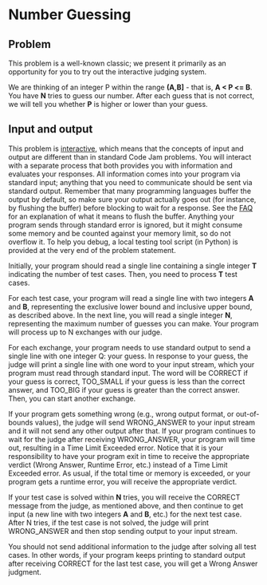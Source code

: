 # Number Guessing

## Problem

This problem is a well-known classic; we present it primarily as an
opportunity for you to try out the interactive judging system.

We are thinking of an integer P within the range **(A,B]** - that is, **A < P <= B**.
You have **N** tries to guess our number. After each guess that is not correct, we
will tell you whether **P** is higher or lower than your guess.

## Input and output 

This problem is
[interactive](https://codingcompetitions.withgoogle.com/kickstart/faq), which
means that the concepts of input and output are different than in standard Code
Jam problems. You will interact with a separate process that both provides you
with information and evaluates your responses. All information comes into your
program via standard input; anything that you need to communicate should be
sent via standard output. Remember that many programming languages buffer the
output by default, so make sure your output actually goes out (for instance, by
flushing the buffer) before blocking to wait for a response. See the
[FAQ](https://codingcompetitions.withgoogle.com/kickstart/faq) for an
explanation of what it means to flush the buffer. Anything your program sends
through standard error is ignored, but it might consume some memory and be
counted against your memory limit, so do not overflow it. To help you debug,
a local testing tool script (in Python) is provided at the very end of the
problem statement.

Initially, your program should read a single line containing a single integer
**T** indicating the number of test cases. Then, you need to process **T** test cases.

For each test case, your program will read a single line with two integers
**A** and **B**, representing the exclusive lower bound and inclusive upper bound, as
described above. In the next line, you will read a single integer **N**,
representing the maximum number of guesses you can make. Your program will
process up to N exchanges with our judge.

For each exchange, your program needs to use standard output to send a single
line with one integer Q: your guess. In response to your guess, the judge will
print a single line with one word to your input stream, which your program must
read through standard input. The word will be CORRECT if your guess is correct,
TOO_SMALL if your guess is less than the correct answer, and TOO_BIG if your
guess is greater than the correct answer. Then, you can start another exchange.

If your program gets something wrong (e.g., wrong output format, or
out-of-bounds values), the judge will send WRONG_ANSWER to your input stream
and it will not send any other output after that. If your program continues to
wait for the judge after receiving WRONG_ANSWER, your program will time out,
resulting in a Time Limit Exceeded error. Notice that it is your responsibility
to have your program exit in time to receive the appropriate verdict (Wrong
Answer, Runtime Error, etc.) instead of a Time Limit Exceeded error. As usual,
if the total time or memory is exceeded, or your program gets a runtime error,
you will receive the appropriate verdict.

If your test case is solved within **N** tries, you will receive the CORRECT
message from the judge, as mentioned above, and then continue to get input (a
new line with two integers **A** and **B**, etc.) for the next test case. After
N tries, if the test case is not solved, the judge will print WRONG_ANSWER and
then stop sending output to your input stream.

You should not send additional information to the judge after solving all test
cases. In other words, if your program keeps printing to standard output after
receiving CORRECT for the last test case, you will get a Wrong Answer judgment.
